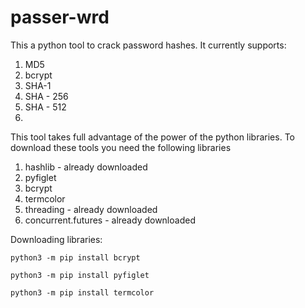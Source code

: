 # passer-wrd

This a python tool to crack password hashes.
It currently supports:
1. MD5
2. bcrypt
3. SHA-1
4. SHA - 256
5. SHA - 512
6. 

This tool takes full advantage of the power of the python libraries. 
To download these tools you need the following libraries

1. hashlib - already downloaded
2. pyfiglet 
3. bcrypt
4. termcolor
5. threading - already downloaded
6. concurrent.futures - already downloaded

Downloading libraries:

``` 
python3 -m pip install bcrypt
```
```
python3 -m pip install pyfiglet
```
``` 
python3 -m pip install termcolor
```

 
